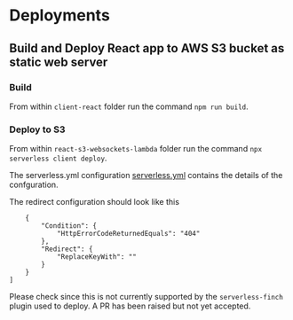 # Deployments

## Build and Deploy React app to AWS S3 bucket as static web server

### Build

From within `client-react` folder run the command `npm run build`.

### Deploy to S3

From within `react-s3-websockets-lambda` folder run the command `npx serverless client deploy`.

The serverless.yml configuration [serverless.yml](/react-s3-websockets-lambda/serverless.yml) contains the details of the confguration.

The redirect configuration should look like this

```[
    {
        "Condition": {
            "HttpErrorCodeReturnedEquals": "404"
        },
        "Redirect": {
            "ReplaceKeyWith": ""
        }
    }
]
```

Please check since this is not currently supported by the `serverless-finch` plugin used to deploy. A PR has been raised but not yet accepted.
